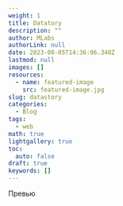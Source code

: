 ```yaml
---
weight: 1
title: Datatory
description: ""
author: MLabs
authorLink: null
date: 2023-08-05T14:36:06.340Z
lastmod: null
images: []
resources:
  - name: featured-image
    src: featured-image.jpg
slug: datastory
categories:
  - Blog
tags:
  - web
math: true
lightgallery: true
toc:
  auto: false
draft: true
keywords: []
---
```


Превью

<!--more-->